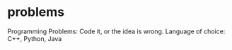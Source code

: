 # problems
Programming Problems: Code it, or the idea is wrong. Language of choice: C++, Python, Java
